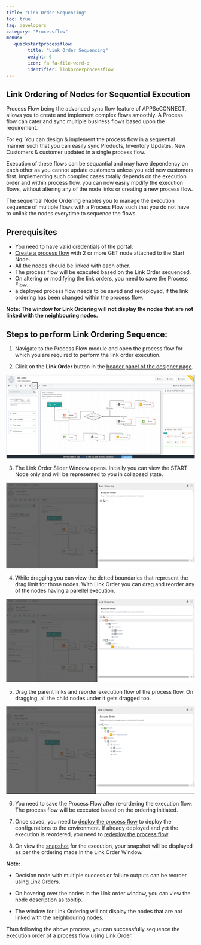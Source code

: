 ```yaml
---
title: "Link Order Sequencing"
toc: true
tag: developers
category: "Processflow"
menus: 
   quickstartprocessflow:
        title: "Link Order Sequencing"
        weight: 6
        icon: fa fa-file-word-o
        identifier: linkorderprocessflow
---
```


## Link Ordering of Nodes for Sequential Execution

Process Flow being the advanced sync flow feature of APPSeCONNECT, allows you to create and implement complex flows smoothly.
A Process flow can cater and sync multiple business flows based upon the requirement.

For eg: You can design & implement the process flow in a sequential manner such that you can easily sync Products, Inventory Updates, New Customers & customer updated in a single process flow.

Execution of these flows can be sequantial and may have dependency on each other as you cannot update customers unless you add new customers first.
Implementing such complex cases totally depends on the execution order and within process flow, you can now easily modify the execution flows, without altering any of the node links or creating a new process flow.

The sequential Node Ordering enables you to manage the execution sequence of multiple flows with a Process Flow such that you do not have to unlink the nodes everytime to sequence the flows.

## Prerequisites

- You need to have valid credentials of the portal.
- [Create a process flow](/processflow/creating-processflow/) with 2 or more GET node attached to the Start Node.
- All the nodes should be linked with each other. 
- The process flow will be executed based on the Link Order sequenced.
- On altering or modifying the link orders, you need to save the Process Flow.
- a deployed process flow needs to be saved and redeployed, if the link ordering has been changed within the process flow.

**Note: The window for Link Ordering will not display the nodes that are not linked with the neighbouring nodes.**

## Steps to perform Link Ordering Sequence:

1) Navigate to the Process Flow module and open the process flow for which you are required to perform the link order execution.

2) Click on the **Link Order** button in the [header panel of the designer page](/processflow/designer-processflow/#process-flow-header-panel).

![Linkorder1](\staticfiles\processflow\media\linkorder1.PNG)

3) The Link Order Slider Window opens. Initially you can view the START Node only and will be represented to you in collapsed state.

![Linkorder2](\staticfiles\processflow\media\linkorder2.PNG)

4) While dragging you can view the dotted boundaries that represent the drag limit for those nodes. With Link Order you can drag and reorder any of the nodes having a parellel execution.

![Linkorder3](\staticfiles\processflow\media\linkorder3.PNG)

5) Drag the parent links and reorder execution flow of the process flow. On dragging, all the child nodes under it gets dragged too.

![Linkorder4](\staticfiles\processflow\media\linkorder4.PNG)

6) You need to save the Process Flow after re-ordering the execution flow. The process flow will be executed based on the ordering initiated.

7) Once saved, you need to [deploy the process flow](/processflow/deploying-and-executing-processfloww/#prerequisites-to-deploy-process-flows) to deploy the configurations to the environment. If already deployed and yet the execution is reordered, you need to [redeploy the process flow](/processflow/redeploying-processflow/).

8) On view the [snapshot](/processflow/snapshot-processflow/) for the execution, your snapshot will be displayed as per the ordering made in the Link Order Window.

**Note:** 

-  Decision node with multiple success or failure outputs can be reorder using Link Orders.

-  On hovering over the nodes in the Link order window, you can view the node description as tooltip.

-  The window for Link Ordering will not display the nodes that are not linked with the neighbouring nodes.

Thus following the above process, you can successfully sequence the execution order of a process flow using Link Order.
